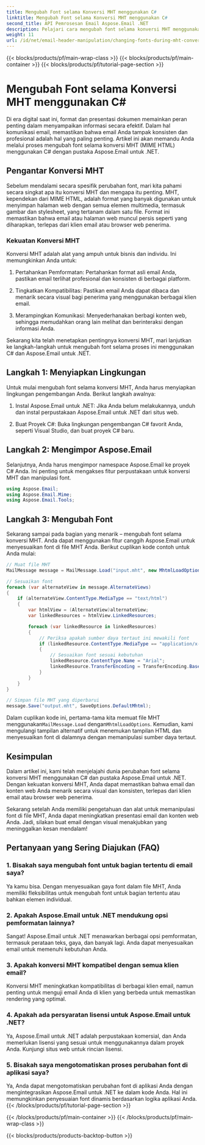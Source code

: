 ```yaml
---
title: Mengubah Font selama Konversi MHT menggunakan C#
linktitle: Mengubah Font selama Konversi MHT menggunakan C#
second_title: API Pemrosesan Email Aspose.Email .NET
description: Pelajari cara mengubah font selama konversi MHT menggunakan Aspose.Email untuk .NET. Panduan langkah demi langkah dengan kode sumber. Sempurna untuk pengarsipan email dan manajemen dokumen.
weight: 11
url: /id/net/email-header-manipulation/changing-fonts-during-mht-conversion-using-csharp/
---
```


{{< blocks/products/pf/main-wrap-class >}}
{{< blocks/products/pf/main-container >}}
{{< blocks/products/pf/tutorial-page-section >}}

# Mengubah Font selama Konversi MHT menggunakan C#


Di era digital saat ini, format dan presentasi dokumen memainkan peran penting dalam menyampaikan informasi secara efektif. Dalam hal komunikasi email, memastikan bahwa email Anda tampak konsisten dan profesional adalah hal yang paling penting. Artikel ini akan memandu Anda melalui proses mengubah font selama konversi MHT (MIME HTML) menggunakan C# dengan pustaka Aspose.Email untuk .NET.

## Pengantar Konversi MHT

Sebelum mendalami secara spesifik perubahan font, mari kita pahami secara singkat apa itu konversi MHT dan mengapa itu penting. MHT, kependekan dari MIME HTML, adalah format yang banyak digunakan untuk menyimpan halaman web dengan semua elemen multimedia, termasuk gambar dan stylesheet, yang tertanam dalam satu file. Format ini memastikan bahwa email atau halaman web muncul persis seperti yang diharapkan, terlepas dari klien email atau browser web penerima.

### Kekuatan Konversi MHT

Konversi MHT adalah alat yang ampuh untuk bisnis dan individu. Ini memungkinkan Anda untuk:

1. Pertahankan Pemformatan: Pertahankan format asli email Anda, pastikan email terlihat profesional dan konsisten di berbagai platform.

2. Tingkatkan Kompatibilitas: Pastikan email Anda dapat dibaca dan menarik secara visual bagi penerima yang menggunakan berbagai klien email.

3. Merampingkan Komunikasi: Menyederhanakan berbagi konten web, sehingga memudahkan orang lain melihat dan berinteraksi dengan informasi Anda.

Sekarang kita telah menetapkan pentingnya konversi MHT, mari lanjutkan ke langkah-langkah untuk mengubah font selama proses ini menggunakan C# dan Aspose.Email untuk .NET.

## Langkah 1: Menyiapkan Lingkungan

Untuk mulai mengubah font selama konversi MHT, Anda harus menyiapkan lingkungan pengembangan Anda. Berikut langkah awalnya:

1. Instal Aspose.Email untuk .NET: Jika Anda belum melakukannya, unduh dan instal perpustakaan Aspose.Email untuk .NET dari situs web.

2. Buat Proyek C#: Buka lingkungan pengembangan C# favorit Anda, seperti Visual Studio, dan buat proyek C# baru.

## Langkah 2: Mengimpor Aspose.Email

Selanjutnya, Anda harus mengimpor namespace Aspose.Email ke proyek C# Anda. Ini penting untuk mengakses fitur perpustakaan untuk konversi MHT dan manipulasi font.

```csharp
using Aspose.Email;
using Aspose.Email.Mime;
using Aspose.Email.Tools;
```

## Langkah 3: Mengubah Font

Sekarang sampai pada bagian yang menarik – mengubah font selama konversi MHT. Anda dapat menggunakan fitur canggih Aspose.Email untuk menyesuaikan font di file MHT Anda. Berikut cuplikan kode contoh untuk Anda mulai:

```csharp
// Muat file MHT
MailMessage message = MailMessage.Load("input.mht", new MhtmlLoadOptions());

// Sesuaikan font
foreach (var alternateView in message.AlternateViews)
{
    if (alternateView.ContentType.MediaType == "text/html")
    {
        var htmlView = (AlternateView)alternateView;
        var linkedResources = htmlView.LinkedResources;

        foreach (var linkedResource in linkedResources)
        {
            // Periksa apakah sumber daya tertaut ini mewakili font
            if (linkedResource.ContentType.MediaType == "application/x-font-ttf")
            {
                // Sesuaikan font sesuai kebutuhan
                linkedResource.ContentType.Name = "Arial";
                linkedResource.TransferEncoding = TransferEncoding.Base64;
            }
        }
    }
}

// Simpan file MHT yang diperbarui
message.Save("output.mht", SaveOptions.DefaultMhtml);
```

 Dalam cuplikan kode ini, pertama-tama kita memuat file MHT menggunakan`MailMessage.Load` dengan`MhtmlLoadOptions`. Kemudian, kami mengulangi tampilan alternatif untuk menemukan tampilan HTML dan menyesuaikan font di dalamnya dengan memanipulasi sumber daya tertaut.

## Kesimpulan

Dalam artikel ini, kami telah menjelajahi dunia perubahan font selama konversi MHT menggunakan C# dan pustaka Aspose.Email untuk .NET. Dengan kekuatan konversi MHT, Anda dapat memastikan bahwa email dan konten web Anda menarik secara visual dan konsisten, terlepas dari klien email atau browser web penerima.

Sekarang setelah Anda memiliki pengetahuan dan alat untuk memanipulasi font di file MHT, Anda dapat meningkatkan presentasi email dan konten web Anda. Jadi, silakan buat email dengan visual menakjubkan yang meninggalkan kesan mendalam!

## Pertanyaan yang Sering Diajukan (FAQ)

### 1. Bisakah saya mengubah font untuk bagian tertentu di email saya?

   Ya kamu bisa. Dengan menyesuaikan gaya font dalam file MHT, Anda memiliki fleksibilitas untuk mengubah font untuk bagian tertentu atau bahkan elemen individual.

### 2. Apakah Aspose.Email untuk .NET mendukung opsi pemformatan lainnya?

   Sangat! Aspose.Email untuk .NET menawarkan berbagai opsi pemformatan, termasuk perataan teks, gaya, dan banyak lagi. Anda dapat menyesuaikan email untuk memenuhi kebutuhan Anda.

### 3. Apakah konversi MHT kompatibel dengan semua klien email?

   Konversi MHT meningkatkan kompatibilitas di berbagai klien email, namun penting untuk menguji email Anda di klien yang berbeda untuk memastikan rendering yang optimal.

### 4. Apakah ada persyaratan lisensi untuk Aspose.Email untuk .NET?

   Ya, Aspose.Email untuk .NET adalah perpustakaan komersial, dan Anda memerlukan lisensi yang sesuai untuk menggunakannya dalam proyek Anda. Kunjungi situs web untuk rincian lisensi.

### 5. Bisakah saya mengotomatiskan proses perubahan font di aplikasi saya?

   Ya, Anda dapat mengotomatiskan perubahan font di aplikasi Anda dengan mengintegrasikan Aspose.Email untuk .NET ke dalam kode Anda. Hal ini memungkinkan penyesuaian font dinamis berdasarkan logika aplikasi Anda.
{{< /blocks/products/pf/tutorial-page-section >}}

{{< /blocks/products/pf/main-container >}}
{{< /blocks/products/pf/main-wrap-class >}}

{{< blocks/products/products-backtop-button >}}
